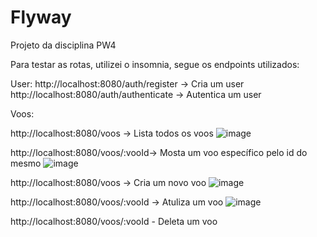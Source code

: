 # Flyway
Projeto da disciplina PW4

Para testar as rotas, utilizei o insomnia, segue os endpoints utilizados: 

User: 
http://localhost:8080/auth/register -> Cria um user
http://localhost:8080/auth/authenticate -> Autentica um user

Voos: 

http://localhost:8080/voos -> Lista todos os voos 
![image](https://user-images.githubusercontent.com/53795649/164545654-4331b4d0-e5ea-4c02-a5d4-debe2402aa09.png)

http://localhost:8080/voos/:vooId-> Mosta um voo específico pelo id do mesmo
![image](https://user-images.githubusercontent.com/53795649/164545736-d6f51b0d-dc3f-4647-b7fe-7fea3a488ccc.png)

http://localhost:8080/voos -> Cria um novo voo
![image](https://user-images.githubusercontent.com/53795649/164545792-da7487f8-f3a7-4523-aa25-745e327600c4.png)

http://localhost:8080/voos/:vooId -> Atuliza um voo 
![image](https://user-images.githubusercontent.com/53795649/164545869-a76322ab-5425-45a4-ba0c-5f0906d9fe28.png)

http://localhost:8080/voos/:vooId - Deleta um voo

